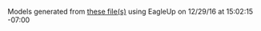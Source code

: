 Models generated from [these file(s)](https://raw.github.com/sparkfun/Ambient_Light_Sensor_Breakout-TEMT6000/bbbfee0734e498cf4a768c77d1c4d9a8bd5335b4/Hardware/SparkFun_TEMT6000_Breakout-v12.brd) using EagleUp on 12/29/16 at 15:02:15 -07:00
